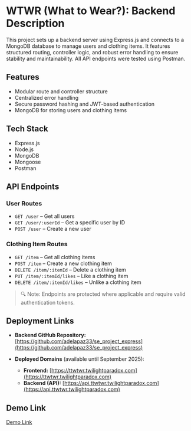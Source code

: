 # WTWR (What to Wear?): Backend Description

This project sets up a backend server using Express.js and connects to a MongoDB database to manage users and clothing items. It features structured routing, controller logic, and robust error handling to ensure stability and maintainability. All API endpoints were tested using Postman.

## Features

- Modular route and controller structure
- Centralized error handling
- Secure password hashing and JWT-based authentication
- MongoDB for storing users and clothing items

## Tech Stack

- Express.js
- Node.js
- MongoDB
- Mongoose
- Postman

## API Endpoints

### User Routes

- `GET /user` – Get all users
- `GET /user/:userId` – Get a specific user by ID
- `POST /user` – Create a new user

### Clothing Item Routes

- `GET /item` – Get all clothing items
- `POST /item` – Create a new clothing item
- `DELETE /item/:itemId` – Delete a clothing item
- `PUT /item/:itemId/likes` – Like a clothing item
- `DELETE /item/:itemId/likes` – Unlike a clothing item

> 🔍 Note: Endpoints are protected where applicable and require valid authentication tokens.

## Deployment Links

- **Backend GitHub Repository:** [https://github.com/adelapaz33/se_project_express](https://github.com/adelapaz33/se_project_express)

- **Deployed Domains** (available until September 2025):
  - **Frontend:** [https://ttwtwr.twilightparadox.com](https://ttwtwr.twilightparadox.com)
  - **Backend (API):** [https://api.ttwtwr.twilightparadox.com](https://api.ttwtwr.twilightparadox.com)

## Demo Link

[Demo Link](https://youtu.be/eGQR6fo5mP8?si=lz8z-w8bTv15gDT5)
